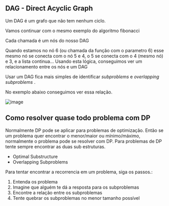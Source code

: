 ## DAG - Direct Acyclic Graph

Um DAG é um grafo que não tem nenhum ciclo.

Vamos continuar com o mesmo exemplo do algoritmo fibonacci

Cada chamada é um nós do nosso DAG

Quando estamos no nó 6 (ou chamada da função com o parametro 6) esse mesmo nó se conecta com o nó 5 e 4, o 5 se conecta com o 4 (mesmo nó) e 3, e a lista continua...
Usando esta lógica, conseguimos ver um relacionamento entre os nós e um DAG

Usar um DAG fica mais simples de identificar *subproblems* e *overlapping subproblems* .

No exemplo abaixo conseguimos ver essa relação.

![image](https://user-images.githubusercontent.com/5891902/179262754-082117e4-fc59-4d07-ad7b-e0b5f1b9a166.png)

## Como resolver quase todo problema com DP

Normalmente DP pode se aplicar para problemas de optimização. Então se um problema quer encontrar o menor/maior ou mínimo/máximo, normalmente o problema pode se resolver com DP.
Para problemas de DP tente sempre encontrar as duas sub estruturas.

- Optimal Substructure
- Overlapping Subproblems

Para tentar encontrar a recorrencia em um problema, siga os passos.:

1. Entenda os problema
2. Imagine que alguém te dá a resposta para os subproblemas
3. Encontre a relação entre os subproblemas
4. Tente quebrar os subproblemas no menor tamanho possível




